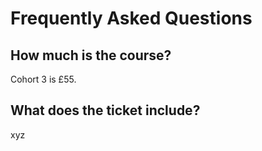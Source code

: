 # Frequently Asked Questions

## How much is the course?

Cohort 3 is £55.

## What does the ticket include?

xyz


